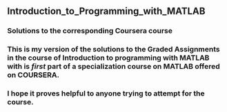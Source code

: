 ## Introduction_to_Programming_with_MATLAB
### Solutions to the corresponding Coursera course  
### This is my version of the solutions to the Graded Assignments in the course of **Introduction to programming with MATLAB** with is *first* part of a specialization course on MATLAB offered on **COURSERA**.  
### I hope it proves helpful to anyone trying to attempt for the course.  
